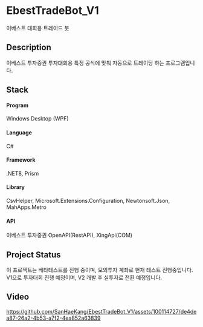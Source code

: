 # EbestTradeBot_V1
이베스트 대회용 트레이드 봇

## Description
이베스트 투자증권 투자대회용 특정 공식에 맞춰 자동으로 트레이딩 하는 프로그램입니다.

## Stack
#### Program
Windows Desktop (WPF)
#### Language
C#
#### Framework
.NET8, Prism
#### Library
CsvHelper, Microsoft.Extensions.Configuration, Newtonsoft.Json, MahApps.Metro
#### API
이베스트 투자증권 OpenAPI(RestAPI), XingApi(COM)

## Project Status
이 프로젝트는 베타테스트를 진행 중이며, 모의투자 계좌로 현재 테스트 진행중입니다.
V1으로 투자대회 진행 예정이며, V2 개발 후 실투자로 전환 예정입니다.

## Video
https://github.com/SanHaeKang/EbestTradeBot_V1/assets/100114727/de4dea87-26a2-4b53-a7f2-4ea852a63839

